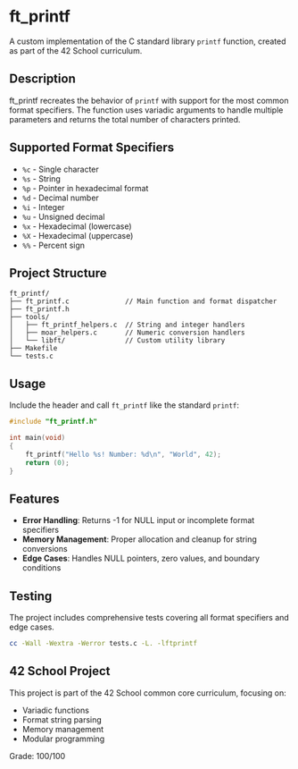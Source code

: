 # ft_printf

A custom implementation of the C standard library `printf` function, created as part of the 42 School curriculum.

## Description

ft_printf recreates the behavior of `printf` with support for the most common format specifiers.
The function uses variadic arguments to handle multiple parameters and returns the total number of characters printed.

## Supported Format Specifiers

- `%c` - Single character
- `%s` - String
- `%p` - Pointer in hexadecimal format
- `%d` - Decimal number
- `%i` - Integer
- `%u` - Unsigned decimal
- `%x` - Hexadecimal (lowercase)
- `%X` - Hexadecimal (uppercase)
- `%%` - Percent sign

## Project Structure

```
ft_printf/
├── ft_printf.c              // Main function and format dispatcher
├── ft_printf.h
├── tools/
│   ├── ft_printf_helpers.c  // String and integer handlers
│   ├── moar_helpers.c       // Numeric conversion handlers
│   └── libft/               // Custom utility library
├── Makefile
└── tests.c
```

## Usage

Include the header and call `ft_printf` like the standard `printf`:

```c
#include "ft_printf.h"

int main(void)
{
    ft_printf("Hello %s! Number: %d\n", "World", 42);
    return (0);
}
```

## Features

- **Error Handling**: Returns -1 for NULL input or incomplete format specifiers
- **Memory Management**: Proper allocation and cleanup for string conversions
- **Edge Cases**: Handles NULL pointers, zero values, and boundary conditions

## Testing

The project includes comprehensive tests covering all format specifiers and edge cases.

```bash
cc -Wall -Wextra -Werror tests.c -L. -lftprintf
```

## 42 School Project

This project is part of the 42 School common core curriculum, focusing on:
- Variadic functions
- Format string parsing
- Memory management
- Modular programming

Grade: 100/100
